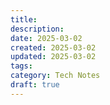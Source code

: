 ```yaml
---
title: 
description: 
date: 2025-03-02
created: 2025-03-02
updated: 2025-03-02
tags: 
category: Tech Notes
draft: true
---
```



